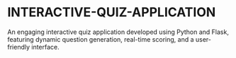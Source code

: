 # INTERACTIVE-QUIZ-APPLICATION
An engaging interactive quiz application developed using Python and Flask, featuring dynamic question generation, real-time scoring, and a user-friendly interface.
